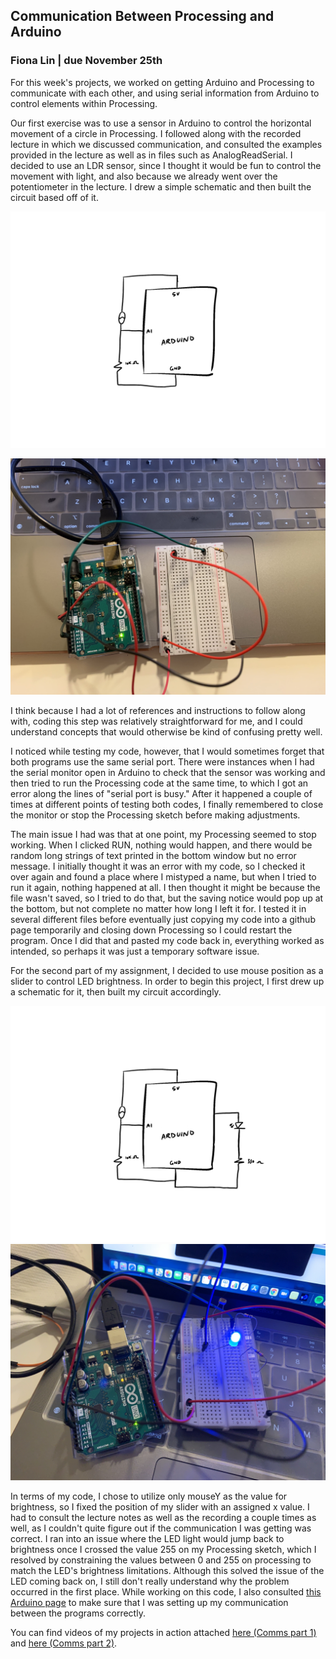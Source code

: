 ## Communication Between Processing and Arduino
### Fiona Lin | due November 25th

For this week's projects, we worked on getting Arduino and Processing to communicate with each other, and using serial information from Arduino to control elements within Processing.

Our first exercise was to use a sensor in Arduino to control the horizontal movement of a circle in Processing. I followed along with the recorded lecture in which we discussed communication, and consulted the examples provided in the lecture as well as in files such as AnalogReadSerial. I decided to use an LDR sensor, since I thought it would be fun to control the movement with light, and also because we already went over the potentiometer in the lecture. I drew a simple schematic and then built the circuit based off of it. 

![](https://github.com/fionajlin/IntrotoIM/blob/main/Nov25%20Communication/media/Nov25_Comm1_Schematic_.jpg)

![](https://github.com/fionajlin/IntrotoIM/blob/main/Nov25%20Communication/media/nov25%20comms1.jpg)

I think because I had a lot of references and instructions to follow along with, coding this step was relatively straightforward for me, and I could understand concepts that would otherwise be kind of confusing pretty well. 

I noticed while testing my code, however, that I would sometimes forget that both programs use the same serial port. There were instances when I had the serial monitor open in Arduino to check that the sensor was working and then tried to run the Processing code at the same time, to which I got an error along the lines of "serial port is busy." After it happened a couple of times at different points of testing both codes, I finally remembered to close the monitor or stop the Processing sketch before making adjustments. 

The main issue I had was that at one point, my Processing seemed to stop working. When I clicked RUN, nothing would happen, and there would be random long strings of text printed in the bottom window but no error message. I initially thought it was an error with my code, so I checked it over again and found a place where I mistyped a name, but when I tried to run it again, nothing happened at all. I then thought it might be because the file wasn't saved, so I tried to do that, but 
the saving notice would pop up at the bottom, but not complete no matter how long I left it for. I tested it in several different files before eventually just
copying my code into a github page temporarily and closing down Processing so I could restart the program. Once I did that and pasted my code back in, everything worked as intended, so perhaps it was just a temporary software issue. 

For the second part of my assignment, I decided to use mouse position as a slider to control LED brightness. In order to begin this project, I first drew up a schematic for it, then built my circuit accordingly.

![](https://github.com/fionajlin/IntrotoIM/blob/main/Nov25%20Communication/media/Nov25_Comm2_Schematic_.jpg)
![](https://github.com/fionajlin/IntrotoIM/blob/main/Nov25%20Communication/media/nov25%20comms2.jpg)

In terms of my code, I chose to utilize only mouseY as the value for brightness, so I fixed the position of my slider with an assigned x value. I had to consult the lecture notes as well as the recording a couple times as well, as I couldn't quite figure out if the communication I was getting was correct. I ran into an issue where the LED light would jump back to brightness once I crossed the value 255 on my Processing sketch, which I resolved by constraining the values between 0 and 255 on processing to match the LED's brightness limitations. Although this solved the issue of the LED coming back on, I still don't really understand why the problem occurred in the first place. While working on this code, I also consulted [this Arduino page](https://www.arduino.cc/en/Tutorial/BuiltInExamples/Dimmer) to make sure that I was setting up my communication between the programs correctly. 

You can find videos of my projects in action attached [here (Comms part 1)](https://github.com/fionajlin/IntrotoIM/blob/main/Nov25%20Communication/media/nov25%20comms1%20vid.mov) and [here (Comms part 2)](https://github.com/fionajlin/IntrotoIM/blob/main/Nov25%20Communication/media/nov25%20comms2%20vid.MOV).
